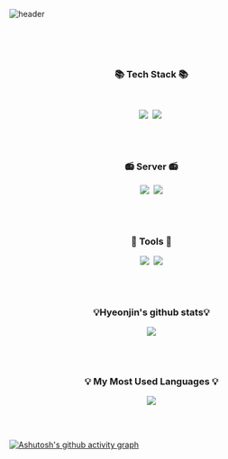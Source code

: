 ![header](https://capsule-render.vercel.app/api?color=49b675&text=Hyoenjin's%20GitHub&fontColor=333833&stroke=ffffff&type=shark&height=200&&fontAlignY=70)

<br><br><br>
<h3 align="center"> 📚 Tech Stack 📚 </h3>
<br>
<p align="center">
  <img src="https://img.shields.io/badge/Python-3776AB?style=flat&logo=Python&logoColor=white"/></a>&nbsp
  <img src="https://img.shields.io/badge/MySQL-2E51A2?style=fla&logo=MySQL&logoColor=white"/></a>&nbsp
</p>
  <br><br>
  
  <h3 align="center"> 📻 Server 📻</h3>
  <p align="center">
  <img src="https://img.shields.io/badge/Amazon AWS-FF4F8B?style=flat&logo=Amazon AWS&logoColor=white"/></a>&nbsp
  <img src="https://img.shields.io/badge/Docker-2496ED?style=flat&logo=Docker&logoColor=white"/>
  </p>
  
  <br><br>
  
  <h3 align="center"> 🎨 Tools 🎨 </h3>
  <p align="center">
  <img src="https://img.shields.io/badge/Jupyter-F37626?style=flat-square&logo=Jupyter&logoColor=white"/></a>&nbsp
  <img src="https://img.shields.io/badge/Visual Studio Code-007ACC?style=flat&logo=VisualStudioCode&logoColor=white"/>
  </p>
  
  <br><br>
  
  <h3 align="center">💡Hyeonjin's github stats💡</h3>
  <p align="center">
    <a href="https://github.com/Hyeonjin-ee">
      <img align="center" src="https://github-readme-stats.vercel.app/api?username=Hyeonjin-ee&show_icons=true&theme=gotham"/>
     </a>
</p>
  
 <br><br>
  
  <h3 align="center">💡 My Most Used Languages 💡</h3>
<p align="center">
  <a href="https://github.com/Hyeonjin-ee">
   <img align="center" src="https://github-readme-stats.vercel.app/api/top-langs/?username=Hyeonjin-ee&layout=compact&theme=gotham"/>
  </a>
</p>
  
  <br><br>
  
  [![Ashutosh's github activity graph](https://activity-graph.herokuapp.com/graph?username=Hyeonjin-ee&bg_color=333833&color=6cd997&line=6cd997&point=228749&area=true&hide_border=true)](https://github.com/ashutosh00710/github-readme-activity-graph)
  
